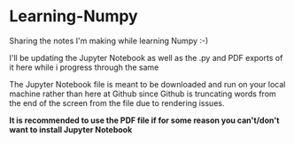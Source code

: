 # Learning-Numpy
Sharing the notes I'm making while learning Numpy :-)

I'll be updating the Jupyter Notebook as well as the .py and PDF exports of it here while i progress through the same

The Jupyter Notebook file is meant to be downloaded and run on your local machine rather than here at Github since Github is truncating words from the end of the screen from the file due to rendering issues.

**It is recommended to use the PDF file if for some reason you can't/don't want to install Jupyter Notebook**


